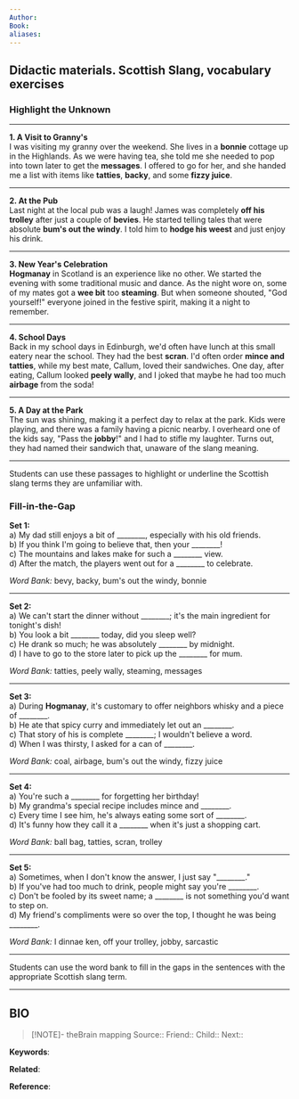 ```yaml
---
Author: 
Book: 
aliases:
---
```

## Didactic materials. Scottish Slang, vocabulary exercises

### Highlight the Unknown
---

**1. A Visit to Granny's**  
I was visiting my granny over the weekend. She lives in a **bonnie** cottage up in the Highlands. As we were having tea, she told me she needed to pop into town later to get the **messages**. I offered to go for her, and she handed me a list with items like **tatties**, **backy**, and some **fizzy juice**.

---

**2. At the Pub**  
Last night at the local pub was a laugh! James was completely **off his trolley** after just a couple of **bevies**. He started telling tales that were absolute **bum's out the windy**. I told him to **hodge his weest** and just enjoy his drink.

---

**3. New Year's Celebration**  
**Hogmanay** in Scotland is an experience like no other. We started the evening with some traditional music and dance. As the night wore on, some of my mates got a **wee bit** too **steaming**. But when someone shouted, "God yourself!" everyone joined in the festive spirit, making it a night to remember.

---

**4. School Days**  
Back in my school days in Edinburgh, we'd often have lunch at this small eatery near the school. They had the best **scran**. I'd often order **mince and tatties**, while my best mate, Callum, loved their sandwiches. One day, after eating, Callum looked **peely wally**, and I joked that maybe he had too much **airbage** from the soda!

---

**5. A Day at the Park**  
The sun was shining, making it a perfect day to relax at the park. Kids were playing, and there was a family having a picnic nearby. I overheard one of the kids say, "Pass the **jobby**!" and I had to stifle my laughter. Turns out, they had named their sandwich that, unaware of the slang meaning.

---

Students can use these passages to highlight or underline the Scottish slang terms they are unfamiliar with.

### Fill-in-the-Gap

**Set 1:**  
a) My dad still enjoys a bit of ________, especially with his old friends.  
b) If you think I'm going to believe that, then your ________!  
c) The mountains and lakes make for such a ________ view.  
d) After the match, the players went out for a ________ to celebrate.  

*Word Bank:* bevy, backy, bum's out the windy, bonnie

---

**Set 2:**  
a) We can't start the dinner without ________; it's the main ingredient for tonight's dish!  
b) You look a bit ________ today, did you sleep well?  
c) He drank so much; he was absolutely ________ by midnight.  
d) I have to go to the store later to pick up the ________ for mum.

*Word Bank:* tatties, peely wally, steaming, messages

---

**Set 3:**  
a) During **Hogmanay**, it's customary to offer neighbors whisky and a piece of ________.  
b) He ate that spicy curry and immediately let out an ________.  
c) That story of his is complete ________; I wouldn't believe a word.  
d) When I was thirsty, I asked for a can of ________.

*Word Bank:* coal, airbage, bum's out the windy, fizzy juice

---

**Set 4:**  
a) You're such a ________ for forgetting her birthday!  
b) My grandma's special recipe includes mince and ________.  
c) Every time I see him, he's always eating some sort of ________.  
d) It's funny how they call it a ________ when it's just a shopping cart.

*Word Bank:* ball bag, tatties, scran, trolley

---

**Set 5:**  
a) Sometimes, when I don't know the answer, I just say "________."  
b) If you've had too much to drink, people might say you're ________.  
c) Don't be fooled by its sweet name; a ________ is not something you'd want to step on.  
d) My friend's compliments were so over the top, I thought he was being ________.

*Word Bank:* I dinnae ken, off your trolley, jobby, sarcastic

---

Students can use the word bank to fill in the gaps in the sentences with the appropriate Scottish slang term.

***
## BIO
> [!NOTE]- theBrain mapping
> Source::
> Friend::
> Child::
> Next::

**Keywords**:

**Related**:

**Reference**: 